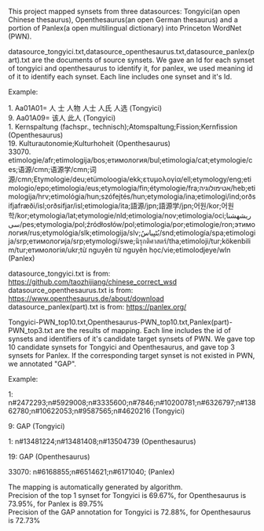This project mapped synsets from three datasources: Tongyici(an open Chinese thesaurus), Openthesaurus(an open German thesaurus) and a portion of Panlex(a open multilingual dictionary) into Princeton WordNet (PWN).

datasource_tongyici.txt,datasource_openthesaurus.txt,datasource_panlex(part).txt are the documents of source synsets. We gave an Id for each synset of tongyici and openthesaurus to identify it, for panlex, we used meaning id of it to identify each synset.
Each line includes one synset and it's Id.

Example:


1\. Aa01A01= 人 士 人物 人士 人氏 人选  (Tongyici)  
9\. Aa01A09= 该人 此人 (Tongyici)  
1\. Kernspaltung (fachspr., technisch);Atomspaltung;Fission;Kernfission  (Openthesaurus)   
19\. Kulturautonomie;Kulturhoheit  (Openthesaurus)  
33070\. etimologie/afr;etimologija/bos;етимология/bul;etimologia/cat;etymologie/ces;语源/cmn;语源学/cmn;词源/cmn;Etymologie/deu;etümoloogia/ekk;ετυμολογία/ell;etymology/eng;etimologio/epo;etimologia/eus;etymologia/fin;étymologie/fra;אטימולוגיה/heb;etimologija/hrv;etimológia/hun;szófejtés/hun;etymologia/ina;etimologi/ind;orðsifjafræði/isl;orðsifjar/isl;etimologia/ita;語源/jpn;語源学/jpn;어원/kor;어원학/kor;etymologia/lat;etymologie/nld;etimologia/nov;etimologia/oci;ریشهشناسی/pes;etymologia/pol;źródłosłów/pol;etimologia/por;etimologie/ron;этимология/rus;etymológia/slk;etimologija/slv;بُڻڀياسُ/snd;etimología/spa;etimologija/srp;етимологија/srp;etymologi/swe;นิรุกติศาสตร์/tha;etimoloji/tur;kökenbilim/tur;етимологія/ukr;từ nguyên từ nguyên học/vie;etimolodjeye/wln   (Panlex)  



datasource_tongyici.txt is from: https://github.com/taozhijiang/chinese_correct_wsd  
datasource_openthesaurus.txt is from: https://www.openthesaurus.de/about/download  
datasource_panlex(part).txt is from: https://panlex.org/





Tongyici-PWN_top10.txt,Openthesaurus-PWN_top10.txt,Panlex(part)-PWN_top3.txt are the results of mapping. Each line includes the id of synsets and identifiers of it's candidate target synsets of PWN. We gave top 10 candidate synsets for Tongyici and Openthesaurus, and gave top 3 synsets for Panlex.
If the corresponding target synset is not existed in PWN, we annotated "GAP".  

Example:  

1: n#2472293;n#5929008;n#3335600;n#7846;n#10200781;n#6326797;n#13862780;n#10622053;n#9587565;n#4620216 (Tongyici)  

9: GAP  (Tongyici)  

1: n#13481224;n#13481408;n#13504739 (Openthesaurus)  

19: GAP  (Openthesaurus)  

33070: n#6168855;n#6514621;n#6171040; (Panlex)  




The mapping is automatically generated by algorithm.  
Precision of the top 1 synset for Tongyici is 69.67%, for Openthesaurus is 73.95%, for Panlex is 89.75%  
Precision of the GAP annotation for Tongyici is 72.88%, for Openthesaurus is 72.73%







